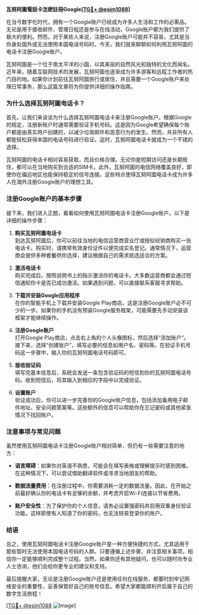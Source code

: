 **瓦努阿圖電話卡怎麽註冊Google[[TG💪+ @esim1088](https://t.me/s/esim1088)]**

在当今数字化时代，拥有一个Google账户已经成为许多人生活和工作的必需品。无论是用于接收邮件、管理日程还是参与在线活动，Google账户都为我们提供了极大的便利。然而，对于某些人来说，注册Google账户可能并不容易，尤其是当你身处国外或无法使用本国电话号码时。今天，我们就来聊聊如何利用瓦努阿圖的电话卡注册Google账户。

瓦努阿圖是一个位于南太平洋的小国，以其美丽的自然风光和独特的文化而闻名。近年来，随着互联网技术的发展，瓦努阿圖也逐渐成为许多游客和远程工作者的热门目的地。如果你计划前往瓦努阿圖旅行或居住，并且需要一个Google账户来处理日常事务，那么这篇文章将为你提供详细的操作指南。

### 为什么选择瓦努阿圖电话卡？

首先，让我们来谈谈为什么选择瓦努阿圖电话卡来注册Google账户。根据Google的规定，注册新账户时通常需要验证手机号码。这是因为Google希望确保每个账户都是由真实用户创建的，以减少垃圾邮件和恶意行为的发生。然而，并非所有人都能轻松获得本国的电话号码进行验证。这时，瓦努阿圖电话卡就成为一个不错的选择。

瓦努阿圖的电话卡相对容易获取，而且价格合理。无论你是短期访问还是长期居住，都可以在当地购买到合适的SIM卡。此外，瓦努阿圖的电信网络覆盖良好，即使你在偏远地区也能保持稳定的信号连接。这些特点使得瓦努阿圖电话卡成为许多人在海外注册Google账户的理想工具。

### 注册Google账户的基本步骤

接下来，我们进入正题，看看如何使用瓦努阿圖电话卡注册Google账户。以下是详细的操作步骤：

1. **购买瓦努阿圖电话卡**  
   到达瓦努阿圖后，你可以前往当地的电信运营商营业厅或授权经销商购买一张电话卡。购买时，请携带有效身份证件以便完成实名登记。通常情况下，运营商会提供多种套餐供你选择，建议根据自己的需求挑选适合的方案。

2. **激活电话卡**  
   购买完成后，按照说明书上的指示激活你的电话卡。大多数运营商都会通过短信通知你卡是否已成功激活。如果遇到问题，可以直接联系客服寻求帮助。

3. **下载并安装Google应用程序**  
   在你的智能手机上下载并安装Google Play商店。这是注册Google账户必不可少的一步。如果你的手机没有预装Google服务框架，可能需要先手动安装该框架才能继续操作。

4. **注册Google账户**  
   打开Google Play商店，点击右上角的个人头像图标，然后选择“添加账户”。接下来，选择“创建账户”，填写必要的信息如用户名、密码等。在验证手机号码这一步骤中，输入你的瓦努阿圖电话号码即可。

5. **接收验证码**  
   填写完基本信息后，系统会发送一条包含验证码的短信到你的瓦努阿圖电话号码。收到短信后，将其输入到相应的字段中以完成验证。

6. **设置账户**  
   验证成功后，你可以进一步完善你的Google账户信息，包括添加备用电子邮件地址、安全问题答案等。这些额外的信息可以帮助你在忘记密码或其他紧急情况下找回账户。

### 注意事项与常见问题

虽然使用瓦努阿圖电话卡注册Google账户相对简单，但仍有一些需要注意的地方：

- **语言障碍**：如果你对英语不熟悉，可能会在填写表格或理解提示时感到困难。在这种情况下，可以尝试借助翻译软件或寻求当地朋友的帮助。
  
- **数据流量费用**：在注册过程中，你需要消耗一定的数据流量。因此，在开始之前最好确认你的电话卡有足够的余额，并考虑开启Wi-Fi连接以节省费用。

- **账户安全性**：为了保护你的个人信息，请务必设置强密码并启用双重身份验证功能。这样即使有人知道了你的密码，也无法轻易登录你的账户。

### 结语

总之，使用瓦努阿圖电话卡注册Google账户是一种方便快捷的方式，尤其适用于那些暂时无法使用本国电话号码的人群。只要遵循上述步骤，并注意相关事项，相信你一定能够顺利完成整个过程。当然，如果你还有其他疑问，也可以随时向专业人士咨询，他们会给你更专业的建议和支持。

最后提醒大家，无论是注册Google账户还是使用任何在线服务，都要时刻牢记网络安全的重要性，妥善保管好自己的账号信息。希望大家都能顺利开启属于自己的数字生活旅程！

[[TG💪+ @esim1088](https://t.me/s/esim1088) ![Image](https://i.postimg.cc/4NQfJmqS/Snipaste-2025-05-13-00-14-12.png)]